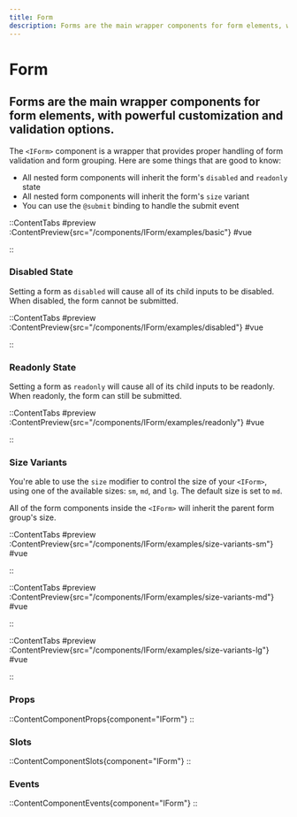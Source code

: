 ```yaml
---
title: Form
description: Forms are the main wrapper components for form elements, with powerful customization and validation options. 
---
```



# Form
## Forms are the main wrapper components for form elements, with powerful customization and validation options. 

The `<IForm>` component is a wrapper that provides proper handling of form validation and form grouping. Here are some things that are good to know:

- All nested form components will inherit the form's `disabled` and `readonly` state
- All nested form components will inherit the form's `size` variant
- You can use the `@submit` binding to handle the submit event

::ContentTabs
#preview
:ContentPreview{src="/components/IForm/examples/basic"}
#vue
<!-- Autodocs{src="@inkline/inkline/components/IForm/examples/basic.raw.vue" lang="vue"} -->
::


### Disabled State
Setting a form as `disabled` will cause all of its child inputs to be disabled. When disabled, the form cannot be submitted.

::ContentTabs
#preview
:ContentPreview{src="/components/IForm/examples/disabled"}
#vue
<!-- Autodocs{src="@inkline/inkline/components/IForm/examples/disabled.raw.vue" lang="vue"} -->
::


### Readonly State
Setting a form as `readonly` will cause all of its child inputs to be readonly. When readonly, the form can still be submitted.

::ContentTabs
#preview
:ContentPreview{src="/components/IForm/examples/readonly"}
#vue
<!-- Autodocs{src="@inkline/inkline/components/IForm/examples/readonly.raw.vue" lang="vue"} -->
::


### Size Variants
You're able to use the `size` modifier to control the size of your `<IForm>`, using one of the available sizes: `sm`, `md`, and `lg`. The default size is set to `md`. 

All of the form components inside the `<IForm>` will inherit the parent form group's size.

::ContentTabs
#preview
:ContentPreview{src="/components/IForm/examples/size-variants-sm"}
#vue
<!-- Autodocs{src="@inkline/inkline/components/IForm/examples/size-variants-sm.raw.vue" lang="vue"} -->
::

::ContentTabs
#preview
:ContentPreview{src="/components/IForm/examples/size-variants-md"}
#vue
<!-- Autodocs{src="@inkline/inkline/components/IForm/examples/size-variants-md.raw.vue" lang="vue"} -->
::

::ContentTabs
#preview
:ContentPreview{src="/components/IForm/examples/size-variants-lg"}
#vue
<!-- Autodocs{src="@inkline/inkline/components/IForm/examples/size-variants-lg.raw.vue" lang="vue"} -->
::


### Props
::ContentComponentProps{component="IForm"}
::

### Slots
::ContentComponentSlots{component="IForm"}
::

### Events
::ContentComponentEvents{component="IForm"}
::
